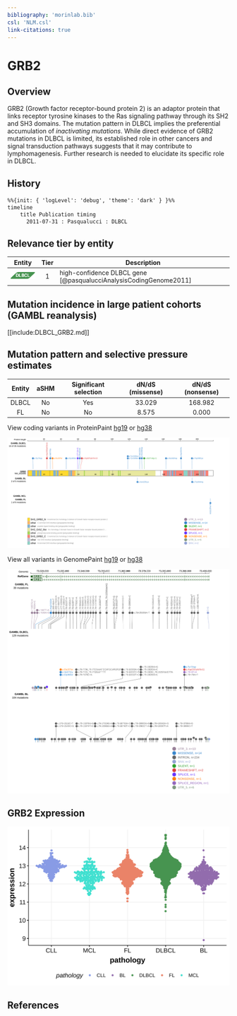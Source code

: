 ```yaml
---
bibliography: 'morinlab.bib'
csl: 'NLM.csl'
link-citations: true
---
```

# GRB2

## Overview
GRB2 (Growth factor receptor-bound protein 2) is an adaptor protein that links receptor tyrosine kinases to the Ras signaling pathway through its SH2 and SH3 domains. 
The mutation pattern in DLBCL implies the preferential accumulation of *inactivating mutations*. 
While direct evidence of GRB2 mutations in DLBCL is limited, its established role in other cancers and signal transduction pathways suggests that it may contribute to lymphomagenesis. 
Further research is needed to elucidate its specific role in DLBCL.

## History
```mermaid
%%{init: { 'logLevel': 'debug', 'theme': 'dark' } }%%
timeline
    title Publication timing
      2011-07-31 : Pasqualucci : DLBCL
```

## Relevance tier by entity

|Entity|Tier|Description                           |
|:------:|:----:|--------------------------------------|
|![DLBCL](images/icons/DLBCL_tier1.png) |1   |high-confidence DLBCL gene            [@pasqualucciAnalysisCodingGenome2011]|

## Mutation incidence in large patient cohorts (GAMBL reanalysis)

[[include:DLBCL_GRB2.md]]

## Mutation pattern and selective pressure estimates

|Entity|aSHM|Significant selection|dN/dS (missense)|dN/dS (nonsense)|
|:------:|:----:|:---------------------:|:----------------:|:----------------:|
|DLBCL |No  |Yes                  |33.029          |168.982         |
|FL    |No  |No                   | 8.575          |  0.000         |



View coding variants in ProteinPaint [hg19](https://morinlab.github.io/LLMPP/GAMBL/GRB2_protein.html)  or [hg38](https://morinlab.github.io/LLMPP/GAMBL/GRB2_protein_hg38.html)

![](images/proteinpaint/GRB2_NM_002086.svg)

View all variants in GenomePaint [hg19](https://morinlab.github.io/LLMPP/GAMBL/GRB2.html)  or [hg38](https://morinlab.github.io/LLMPP/GAMBL/GRB2_hg38.html)

![](images/proteinpaint/GRB2.svg)

## GRB2 Expression
![](images/gene_expression/GRB2_by_pathology.svg)
<!-- ORIGIN: pasqualucciAnalysisCodingGenome2011 -->
<!-- DLBCL: pasqualucciAnalysisCodingGenome2011 -->
<!-- BL: paneaWholeGenomeLandscape2019 -->

## References
